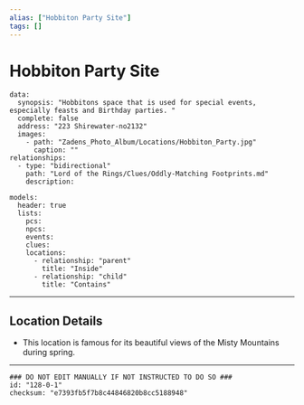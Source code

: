 ```yaml
---
alias: ["Hobbiton Party Site"]
tags: []
---
```

# Hobbiton Party Site

```RpgManagerData
data: 
  synopsis: "Hobbitons space that is used for special events, especially feasts and Birthday parties. "
  complete: false
  address: "223 Shirewater-no2132"
  images: 
    - path: "Zadens_Photo_Album/Locations/Hobbiton_Party.jpg"
      caption: ""
relationships: 
  - type: "bidirectional"
    path: "Lord of the Rings/Clues/Oddly-Matching Footprints.md"
    description: 
```

```RpgManager
models: 
  header: true
  lists: 
    pcs: 
    npcs: 
    events: 
    clues: 
    locations: 
      - relationship: "parent"
        title: "Inside"
      - relationship: "child"
        title: "Contains"
```

---

## Location Details

- This location is famous for its beautiful views of the Misty Mountains during spring.

---

```RpgManagerID
### DO NOT EDIT MANUALLY IF NOT INSTRUCTED TO DO SO ###
id: "128-0-1"
checksum: "e7393fb5f7b8c44846820b8cc5188948"
```
